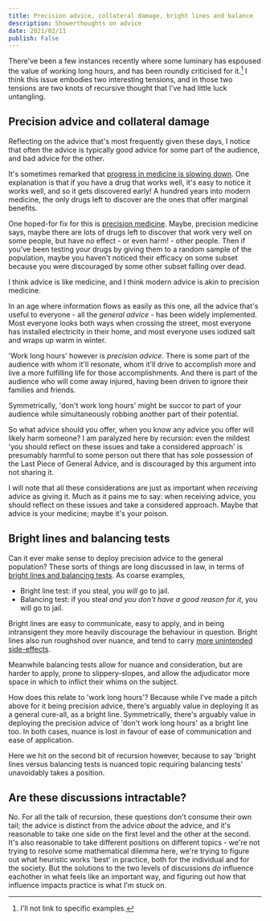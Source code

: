 ```yaml
---
title: Precision advice, collateral damage, bright lines and balance
description: Showerthoughts on advice
date: 2021/02/11
publish: False
---
```

There've been a few instances recently where some luminary has espoused the value of working long hours, and has been roundly criticised for it.[^luminary] I think this issue embodies two interesting tensions, and in those two tensions are two knots of recursive thought that I've had little luck untangling. 

## Precision advice and collateral damage
Reflecting on the advice that's most frequently given these days, I notice that often the advice is typically good advice for some part of the audience, and bad advice for the other.

It's sometimes remarked that [progress in medicine is slowing down](https://slatestarcodex.com/2018/11/26/is-science-slowing-down-2/). One explanation is that if you have a drug that works well, it's easy to notice it works well, and so it gets discovered early! A hundred years into modern medicine, the only drugs left to discover are the ones that offer marginal benefits.

One hoped-for fix for this is [precision medicine](https://en.wikipedia.org/wiki/Precision_medicine). Maybe, precision medicine says, maybe there are lots of drugs left to discover that work very well on some people, but have no effect - or even harm! - other people. Then if you've been testing your drugs by giving them to a random sample of the population, maybe you haven't noticed their efficacy on some subset because you were discouraged by some other subset falling over dead. 

I think advice is like medicine, and I think modern advice is akin to precision medicine.

In an age where information flows as easily as this one, all the advice that's useful to everyone - all the *general advice* - has been widely implemented. Most everyone looks both ways when crossing the street, most everyone has installed electricity in their home, and most everyone uses iodized salt and wraps up warm in winter.

'Work long hours' however is *precision advice*. There is some part of the audience with whom it'll resonate, whom it'll drive to accomplish more and live a more fulfilling life for those accomplishments. And there is part of the audience who will come away injured, having been driven to ignore their families and friends.

Symmetrically, 'don't work long hours' might be succor to part of your audience while simultaneously robbing another part of their potential.  

So what advice should you offer, when you know any advice you offer will likely harm someone? I am paralyzed here by recursion: even the mildest 'you should reflect on these issues and take a considered approach' is presumably harmful to some person out there that has sole possession of the Last Piece of General Advice, and is discouraged by this argument into not sharing it. 

I will note that all these considerations are just as important when *receiving* advice as giving it. Much as it pains me to say: when receiving advice, you should reflect on these issues and take a considered approach. Maybe that advice is your medicine; maybe it's your poison. 

## Bright lines and balancing tests
Can it ever make sense to deploy precision advice to the general population? These sorts of things are long discussed in law, in terms of [bright lines and balancing tests](https://en.wikipedia.org/wiki/Bright-line_rule). As coarse examples, 

* Bright line test: if you steal, you *will* go to jail.
* Balancing test: if you steal *and you don't have a good reason for it*, you will go to jail.

Bright lines are easy to communicate, easy to apply, and in being intransigent they more heavily discourage the behaviour in question. Bright lines also run roughshod over nuance, and tend to carry [more unintended side-effects](https://en.wikipedia.org/wiki/Bloody_Code). 

Meanwhile balancing tests allow for nuance and consideration, but are harder to apply, prone to slippery-slopes, and allow the adjudicator more space in which to inflict their whims on the subject.

How does this relate to 'work long hours'? Because while I've made a pitch above for it being precision advice, there's arguably value in deploying it as a general cure-all, as a bright line. Symmetrically, there's arguably value in deploying the precision advice of 'don't work long hours' as a bright line too. In both cases, nuance is lost in favour of ease of communication and ease of application. 

Here we hit on the second bit of recursion however, because to say 'bright lines versus balancing tests is nuanced topic requiring balancing tests' unavoidably takes a position.

## Are these discussions intractable?
No. For all the talk of recursion, these questions don't consume their own tail; the advice is distinct from the advice *about* the advice, and it's reasonable to take one side on the first level and the other at the second. It's also reasonable to take different positions on different topics - we're not trying to resolve some mathematical dilemma here, we're trying to figure out what heuristic works 'best' in practice, both for the individual and for the society. But the solutions to the two levels of discussions *do* influence eachother in what feels like an important way, and figuring out how that influence impacts practice is what I'm stuck on.  

[^luminary]: I'll not link to specific examples.